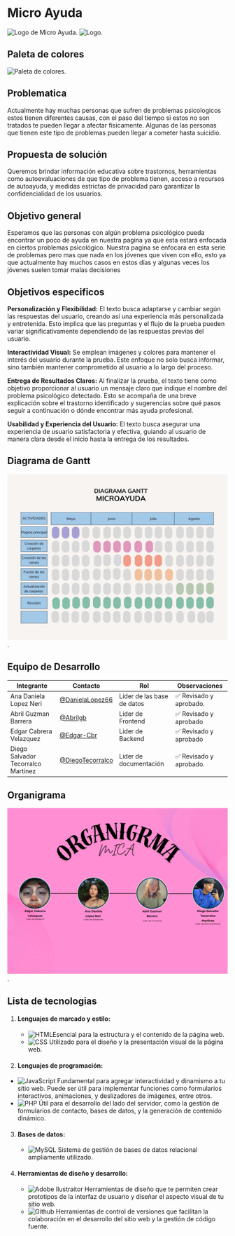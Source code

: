 # Micro Ayuda 
![Logo de Micro Ayuda](https://github.com/DanielaLopez66/Proyecto/blob/main/logotipo.PNG).
![Logo](https://github.com/DanielaLopez66/Proyecto/blob/main/logonuevo.PNG).

  ## Paleta de colores 
 ![Paleta de colores](https://github.com/DanielaLopez66/Proyecto/blob/main/paleta%20de%20colores.PNG).

## Problematica 
Actualmente hay muchas personas que sufren de problemas psicologicos estos tienen diferentes causas, con el paso del tiempo si estos no son tratados te pueden llegar a afectar fisicamente.
Algunas de las personas que tienen este tipo de problemas pueden llegar a cometer hasta suicidio.

## Propuesta de solución 
Queremos brindar información educativa sobre trastornos, herramientas como autoevaluaciones de que tipo de problema tienen, acceso a recursos de autoayuda,  y medidas estrictas de privacidad para garantizar la confidencialidad de los usuarios.

## Objetivo general 
Esperamos que las personas con algún problema psicológico pueda encontrar un poco de ayuda en nuestra pagina ya que esta estará enfocada en ciertos problemas psicológico.
Nuestra pagina se enfocara en esta serie de problemas pero mas que nada en los jóvenes que viven con ello, esto ya que actualmente hay muchos casos en estos días y algunas veces los jóvenes suelen tomar malas decisiones 

## Objetivos especificos

**Personalización y Flexibilidad:** El texto busca adaptarse y cambiar según las respuestas del usuario, creando así una experiencia más personalizada y entretenida. Esto implica que las preguntas y el flujo de la prueba pueden variar significativamente dependiendo de las respuestas previas del usuario.

**Interactividad Visual:** Se emplean imágenes y colores para mantener el interés del usuario durante la prueba. Este enfoque no solo busca informar, sino también mantener comprometido al usuario a lo largo del proceso.

**Entrega de Resultados Claros:** Al finalizar la prueba, el texto tiene como objetivo proporcionar al usuario un mensaje claro que indique el nombre del problema psicológico detectado. Esto se acompaña de una breve explicación sobre el trastorno identificado y sugerencias sobre qué pasos seguir a continuación o dónde encontrar más ayuda profesional.

**Usabilidad y Experiencia del Usuario:** El texto busca asegurar una experiencia de usuario satisfactoria y efectiva, guiando al usuario de manera clara desde el inicio hasta la entrega de los resultados.

## Diagrama de Gantt

![Diagrama de Gantt](https://github.com/DanielaLopez66/MicroAyuda-Proyecto/blob/main/diagrama.jpg).

## Equipo de Desarrollo

|Integrante|Contacto|Rol|Observaciones|
|------------|--------|---|---|
|Ana Daniela Lopez Neri|[@DanielaLopez66](https://github.com/DanielaLopez66)|Líder de las base de datos|✅ Revisado y aprobado.|
|Abril Guzman Barrera|[@Abrilgb](https://github.com/Abrilgb)|Lider de Frontend|✅ Revisado y aprobado|
|Edgar Cabrera Velazquez |[@Edgar-Cbr](https://github.com/Edgar-Cbr)|Lider de Backend |✅ Revisado y aprobado|
|Diego Salvador Tecorralco Martinez |[@DiegoTecorralco](https://github.com/DiegoTecorralco)|Lider de documentación|✅ Revisado y aprobado.|

## Organigrama
![Organigrama](https://github.com/DanielaLopez66/MicroAyuda-Proyecto/blob/main/organigrama.png).


## **Lista de tecnologias**
1. #### **Lenguajes de marcado y estilo:**
   - ![HTML](https://img.shields.io/badge/HTML-239120?style=for-the-badge&logo=html5&logoColor=white)Esencial para la estructura y el contenido de la página web.
   - ![CSS](https://img.shields.io/badge/CSS-239120?&style=for-the-badge&logo=css3&logoColor=white) Utilizado para el diseño y la presentación visual de la página web.

2.  #### **Lenguajes de programación:**
   - ![JavaScript](https://img.shields.io/badge/JavaScript-F7DF1E?style=for-the-badge&logo=javascript&logoColor=black) Fundamental para agregar interactividad y dinamismo a tu sitio web. Puede ser útil para implementar funciones como formularios interactivos, animaciones, y deslizadores de imágenes, entre otros.
   - ![PHP](https://img.shields.io/badge/PHP-777BB4?style=for-the-badge&logo=php&logoColor=white) Útil para el desarrollo del lado del servidor, como la gestión de formularios de contacto, bases de datos, y la generación de contenido dinámico.

3. #### **Bases de datos:**
   - ![MySQL](https://img.shields.io/badge/MySQL-00000F?style=for-the-badge&logo=mysql&logoColor=white) Sistema de gestión de bases de datos relacional ampliamente utilizado.

4. #### **Herramientas de diseño y desarrollo:**
   - ![Adobe Ilustraitor](https://img.shields.io/badge/Adobe%20Illustrator-FF9A00?style=for-the-badge&logo=adobe%20illustrator&logoColor=white) Herramientas de diseño que te permiten crear prototipos de la interfaz de usuario y diseñar el aspecto visual de tu sitio web.
   - ![Github](https://img.shields.io/badge/GitHub-100000?style=for-the-badge&logo=github&logoColor=white) Herramientas de control de versiones que facilitan la colaboración en el desarrollo del sitio web y la gestión de código fuente.


